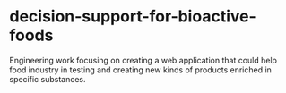 # decision-support-for-bioactive-foods
 Engineering work focusing on creating a web application that could help food industry in testing and creating new kinds of products enriched in specific substances.
